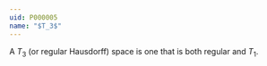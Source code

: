 ```yaml
---
uid: P000005
name: "$T_3$"
---
```

A $T_3$ (or regular Hausdorff) space is one that is both regular and $T_1$.


